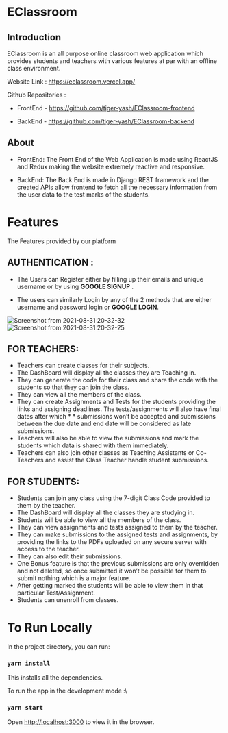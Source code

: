 # EClassroom

## Introduction

EClassroom is an all purpose online classroom web application which provides students and teachers with various features at par with an offline class environment.

Website Link : https://eclassroom.vercel.app/

Github Repositories : 

* FrontEnd - https://github.com/tiger-yash/EClassroom-frontend
 
* BackEnd - https://github.com/tiger-yash/EClassroom-backend

## About

* FrontEnd: The Front End of the Web Application is made using ReactJS and Redux making the website extremely reactive and responsive. 

* BackEnd: The Back End is made in Django REST framework and the created APIs allow frontend to fetch all the necessary information from the user data to the test marks of the students.

# Features

The Features provided by our platform  

## AUTHENTICATION :

* The Users can Register either by filling up their emails and unique username or by using **GOOGLE SIGNUP** .

* The users can similarly Login by any of the 2 methods that are either username and password login or **GOOGLE LOGIN**.

![Screenshot from 2021-08-31 20-32-32](https://user-images.githubusercontent.com/74406801/131534591-35f6eae1-64ee-4d38-87c9-93f61bd8d02b.png)
![Screenshot from 2021-08-31 20-32-25](https://user-images.githubusercontent.com/74406801/131534602-a0e9aadd-c1ba-449f-8a20-39ad00649d96.png)


## FOR TEACHERS:

* Teachers can  create classes for their subjects.
* The DashBoard will display all the classes they are Teaching in.
* They can generate the code for their class and share the code with the students so that they can join the class.
* They can view all the members of the class.
* They can create Assignments and Tests for the students providing the links and assigning deadlines. The tests/assignments will also have final dates after which * * submissions won’t be accepted and submissions between the due date and end date will be considered as late submissions.
* Teachers will also be able to view the submissions and mark the students which data is shared with them immediately.
* Teachers can also join other classes as Teaching Assistants or Co-Teachers and assist the Class Teacher handle student submissions.

## FOR STUDENTS: 

* Students can join any class using the 7-digit Class Code provided to them by the teacher.
* The DashBoard will display all the classes they are studying in.
* Students will be able to view all the members of the class.
* They can view assignments and tests assigned to them by the teacher.
* They can make submissions to the assigned tests and assignments, by providing the links to the PDFs uploaded on any secure server with access to the teacher.
* They can also edit their submissions.
* One Bonus feature is that the previous submissions are only overridden and not deleted, so once submitted it won’t be possible for them to submit nothing which is a major feature.
* After getting marked the students will be able to view them in that particular Test/Assignment.
* Students can unenroll from classes.


# To Run Locally

In the project directory, you can run:
### `yarn install`
This installs all the dependencies.

To run the app in the development mode :\
### `yarn start`
Open [http://localhost:3000](http://localhost:3000) to view it in the browser.


